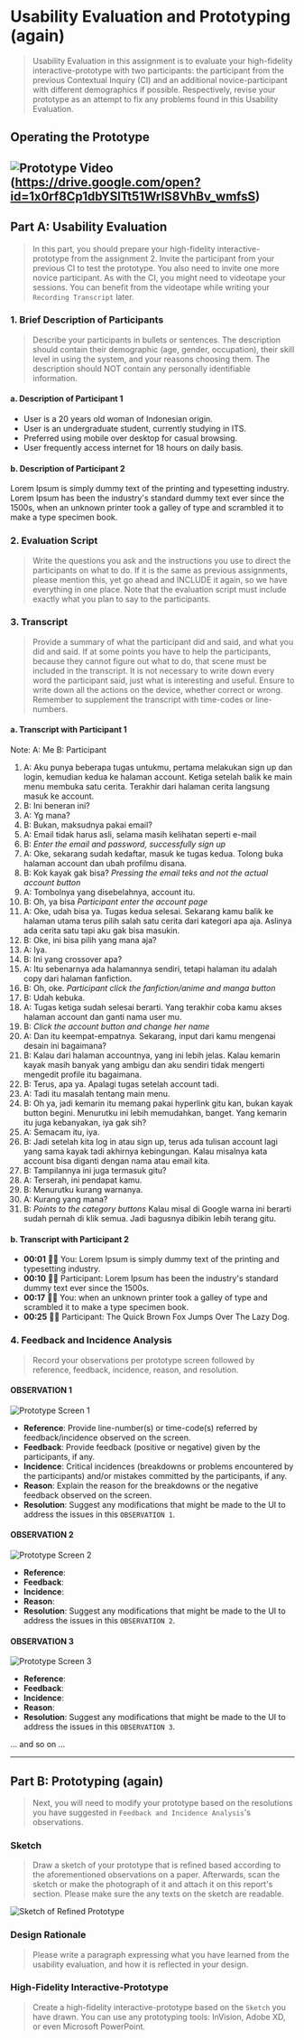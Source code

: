 # Usability Evaluation and Prototyping (again)
> Usability Evaluation in this assignment is to evaluate your high-fidelity interactive-prototype with two participants:
> the participant from the previous Contextual Inquiry (CI) 
> and an additional novice-participant with different demographics if possible.
> Respectively, revise your prototype as an attempt to fix any problems found in this Usability Evaluation.

## Operating the Prototype
![Prototype Video](https://github.com/hci-a-if-its-2019/assignment-3-ramdan0cool/blob/master/Protoype.png)
(https://drive.google.com/open?id=1x0rf8Cp1dbYSlTt51WrIS8VhBv_wmfsS)
---

## Part A: Usability Evaluation
> In this part, you should prepare your high-fidelity interactive-prototype from the assignment 2.
> Invite the participant from your previous CI to test the prototype.
> You also need to invite one more novice participant.
> As with the CI, you might need to videotape your sessions.
> You can benefit from the videotape while writing your `Recording Transcript` later.

### 1. Brief Description of Participants
> Describe your participants in bullets or sentences.
> The description should contain their demographic (age, gender, occupation),
> their skill level in using the system, and your reasons choosing them.
> The description should NOT contain any personally identifiable information.

#### a. Description of Participant 1
- User is a 20 years old woman of Indonesian origin.
- User is an undergraduate student, currently studying in ITS.
- Preferred using mobile over desktop for casual browsing.
- User frequently access internet for 18 hours on daily basis.

#### b. Description of Participant 2
Lorem Ipsum is simply dummy text of the printing and typesetting industry. Lorem Ipsum has been the industry's standard dummy text ever since the 1500s, when an unknown printer took a galley of type and scrambled it to make a type specimen book.

### 2. Evaluation Script
> Write the questions you ask and the instructions you use to direct the participants on what to do.
> If it is the same as previous assignments, please mention this, yet go ahead and INCLUDE it again,
> so we have everything in one place.
> Note that the evaluation script must include exactly what you plan to say to the participants.

### 3. Transcript
> Provide a summary of what the participant did and said, and what you did and said.
> If at some points you have to help the participants, because they cannot figure out what to do,
> that scene must be included in the transcript.
> It is not necessary to write down every word the participant said,
> just what is interesting and useful.
> Ensure to write down all the actions on the device, whether correct or wrong.
> Remember to supplement the transcript with time-codes or line-numbers.

#### a. Transcript with Participant 1
Note:
A: Me
B: Participant

1. A: Aku punya beberapa tugas untukmu, pertama melakukan sign up dan login, kemudian kedua ke halaman account. Ketiga setelah balik ke main menu membuka satu cerita. Terakhir dari halaman cerita langsung masuk ke account.
2. B: Ini beneran ini?
3. A: Yg mana?
4. B: Bukan, maksudnya pakai email?
5. A: Email tidak harus asli, selama masih kelihatan seperti e-mail
6. B: *Enter the email and password, successfully sign up*
7. A: Oke, sekarang sudah kedaftar, masuk ke tugas kedua. Tolong buka halaman account dan ubah profilmu disana.
8. B: Kok kayak gak bisa? *Pressing the email teks and not the actual account button*
9. A: Tombolnya yang disebelahnya, account itu.
10. B: Oh, ya bisa *Participant enter the account page*
11. A: Oke, udah bisa ya. Tugas kedua selesai. Sekarang kamu balik ke halaman utama terus pilih salah satu cerita dari kategori apa aja. Aslinya ada cerita satu tapi aku gak bisa masukin.
12. B: Oke, ini bisa pilih yang mana aja?
13. A: Iya.
14. B: Ini yang crossover apa?
15. A: Itu sebenarnya ada halamannya sendiri, tetapi halaman itu adalah copy dari halaman fanfiction.
16. B: Oh, oke. *Participant click the fanfiction/anime and manga button*
17. B: Udah kebuka.
18. A: Tugas ketiga sudah selesai berarti. Yang terakhir coba kamu akses halaman account dan ganti nama user mu.
19. B: *Click the account button and change her name*
20. A: Dan itu keempat-empatnya. Sekarang, input dari kamu mengenai desain ini bagaimana?
21. B: Kalau dari halaman accountnya, yang ini lebih jelas. Kalau kemarin kayak masih banyak yang ambigu dan aku sendiri tidak mengerti mengedit profile itu bagaimana.
22. B: Terus, apa ya. Apalagi tugas setelah account tadi.
23. A: Tadi itu masalah tentang main menu.
24. B: Oh ya, jadi kemarin itu memang pakai hyperlink gitu kan, bukan kayak button begini. Menurutku ini lebih memudahkan, banget. Yang kemarin itu juga kebanyakan, iya gak sih?
25. A: Semacam itu, iya.
26. B: Jadi setelah kita log in atau sign up, terus ada tulisan account lagi yang sama kayak tadi akhirnya kebingungan. Kalau misalnya kata account bisa diganti dengan nama atau email kita.
27. B: Tampilannya ini juga termasuk gitu?
28. A: Terserah, ini pendapat kamu.
29. B: Menurutku kurang warnanya.
30. A: Kurang yang mana?
31. B: *Points to the category buttons* Kalau misal di Google warna ini berarti sudah pernah di klik semua. Jadi bagusnya dibikin lebih terang gitu.

#### b. Transcript with Participant 2
 - **00:01** 👨‍🔬 You: Lorem Ipsum is simply dummy text of the printing and typesetting industry.
 - **00:10** 👨‍💻 Participant: Lorem Ipsum has been the industry's standard dummy text ever since the 1500s.
 - **00:17** 👨‍🔬 You: when an unknown printer took a galley of type and scrambled it to make a type specimen book.
 - **00:25** 👨‍💻 Participant: The Quick Brown Fox Jumps Over The Lazy Dog.

### 4. Feedback and Incidence Analysis
> Record your observations per prototype screen followed by reference, feedback, incidence, reason, and resolution.

#### OBSERVATION 1
![Prototype Screen 1](https://www.europassitalian.com/wp-content/uploads/2018/02/bravolol-app-screenshot-1-635x1128.png)

 - **Reference**: Provide line-number(s) or time-code(s) referred by feedback/incidence observed on the screen.
 - **Feedback**: Provide feedback (positive or negative) given by the participants, if any.
 - **Incidence**: Critical incidences (breakdowns or problems encountered by the participants) and/or mistakes committed by the participants, if any.
 - **Reason**: Explain the reason for the breakdowns or the negative feedback observed on the screen.
 - **Resolution**: Suggest any modifications that might be made to the UI to address the issues in this `OBSERVATION 1`.
 
#### OBSERVATION 2
![Prototype Screen 2](https://www.studiainitalia.com/wp-content/uploads/2017/02/free-courses-Learn-Italian-Online.jpg)

 - **Reference**: 
 - **Feedback**: 
 - **Incidence**: 
 - **Reason**: 
 - **Resolution**: Suggest any modifications that might be made to the UI to address the issues in this `OBSERVATION 2`.
 
#### OBSERVATION 3
![Prototype Screen 3](https://www.jbklutse.com/wp-content/uploads/2019/01/language-learning-apps.png)

 - **Reference**:  
 - **Feedback**: 
 - **Incidence**: 
 - **Reason**: 
 - **Resolution**: Suggest any modifications that might be made to the UI to address the issues in this `OBSERVATION 3`.
 
 ... and so on ...
 
 ---

## Part B: Prototyping (again)
> Next, you will need to modify your prototype 
> based on the resolutions you have suggested in `Feedback and Incidence Analysis`'s observations.

### Sketch
> Draw a sketch of your prototype that is refined based according to the aforementioned observations on a paper.
> Afterwards, scan the sketch or make the photograph of it and attach it on this report's section.
> Please make sure the any texts on the sketch are readable.

![Sketch of Refined Prototype](https://cdn2.hubspot.net/hub/725165/file-3421843765-png/blog-files/uxpin--300x211.png)

### Design Rationale
> Please write a paragraph expressing what you have learned from the usability evaluation, 
> and how it is reflected in your design.

### High-Fidelity Interactive-Prototype
> Create a high-fidelity interactive-prototype based on the `Sketch` you have drawn.
> You can use any prototyping tools: InVision, Adobe XD, or even Microsoft PowerPoint.
